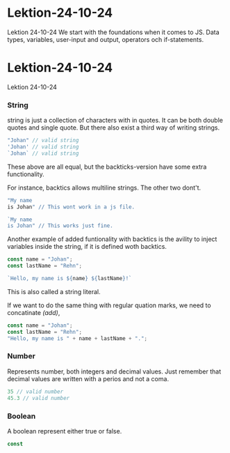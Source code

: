 # Lektion-24-10-24
Lektion 24-10-24
We start with the foundations when it comes to JS. Data types, variables, user-input and output, operators och if-statements.
# Lektion-24-10-24
Lektion 24-10-24

### String
 string is just a collection of characters with in quotes. It can be both double quotes and single quote. But there also exist a third way of writing strings.
 ```js 
"Johan" // valid string
'Johan' // valid string
`Johan` // valid string
 ```
 These above are all equal, but the backticks-version have some extra functionality.

 For instance, backtics allows multiline strings. The other two dont't.

 ```js
 "My name
 is Johan" // This wont work in a js file.

 `My name
 is Johan" // This works just fine.
 ```

 Another example of added funtionality with backtics is the avility to inject variables inside the string, if it is defined woth backtics. 

 ```js
 const name = "Johan";
 const lastName = "Rehn";

 `Hello, my name is ${name} ${lastName}!`
``` 
This is also called a string literal.

If we want to do the same thing with regular quation marks, we need to concatinate _(add)_,

```js
const name = "Johan";
const lastName = "Rehn";
"Hello, my name is " + name + lastName + ".";
``` 

### Number
Represents number, both integers and decimal values. Just remember that decimal values are written with a perios and not a coma.

```js
35 // valid number
45.3 // valid number
```

### Boolean

A boolean represent either true or false.

```js
const 